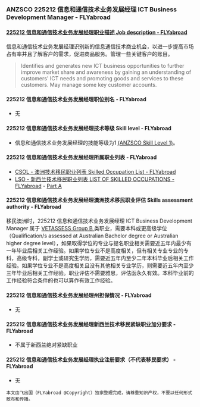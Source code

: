 ### ANZSCO 225212 信息和通信技术业务发展经理 ICT Business Development Manager - FLYabroad ###

####  [225212 信息和通信技术业务发展经理职业描述 Job description - FLYabroad](http://www.flyabroadvisa.com/anzsco/2252.html#225212)

信息和通信技术业务发展经理识别新的信息通信技术商业机会，以进一步提高市场占有率并且了解客户的需求，促进商品服务。管理一些关键客户的账目。 

> Identifies and generates new ICT business opportunities to further improve market share and awareness by gaining an understanding of customers' ICT needs and promoting goods and services to these customers. May manage some key customer accounts.

#### 225212 信息和通信技术业务发展经理职位别名 - FLYabroad
 
- 无

#### 225212 信息和通信技术业务发展经理技术等级 Skill level - FLYabroad

- 信息和通信技术业务发展经理的技能等级为1 [(ANZSCO Skill Level 1)](http://www.flyabroadvisa.com/anzsco/)。

#### 225212 信息和通信技术业务发展经理所属职业列表 - FLYabroad

- [CSOL - 澳洲技术移民职业列表 Skilled Occupation List - FLYabroad](http://www.flyabroadvisa.com/sol/)
- [LSO - 新西兰技术移民职业列表 LIST OF SKILLED OCCUPATIONS - FLYabroad](http://nz.flyabroadvisa.com/lso/) - [Part A](parta)

#### 225212 信息和通信技术业务发展经理澳洲技术移民职业评估 Skills assessment authority - FLYabroad

移民澳洲时，225212 信息和通信技术业务发展经理 ICT Business Development Manager 属于 [VETASSESS Group B ](http://www.flyabroadvisa.com/ass/vetassess.html)类职业，需要本科或更高级学位（Qualification/s assessed at Australian Bachelor degree or Australian higher degree level），如果取得学位的专业与提名职业相关需要近五年内最少有一年毕业后相关工作经验。如果学位专业不是高度相关，但有相关专业专业的专科，高级专科，副学士或研究生学历，需要近五年内至少二年本科毕业后相关工作经验。如果学位专业不是高度相关且没有其他相关专业学历，则需要近五年内至少三年毕业后相关工作经验。职业评估不需要雅思，评估函永久有效。本科毕业前的工作经验符合条件的也可以算作有效工作经验。

#### 225212 信息和通信技术业务发展经理州担保情况 - FLYabroad

- 无

#### 225212 信息和通信技术业务发展经理新西兰技术移民紧缺职业加分要求 - FLYabroad

- 不属于新西兰绝对紧缺职业

#### 225212 信息和通信技术业务发展经理执业注册要求（不代表移民要求） - FLYabroad

- 无

`本文由飞出国（FLYabroad @Copyright）独家整理完成，请尊重知识产权，不要以任何形式散布和传播。`